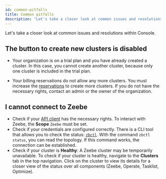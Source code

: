 ```yaml
---
id: common-pitfalls
title: Common pitfalls
description: "Let's take a closer look at common issues and resolutions."
---
```


Let's take a closer look at common issues and resolutions within Console.

## The button to create new clusters is disabled

- Your organization is on a trial plan and you have already created a cluster. In this case, you cannot create another cluster, because only one cluster is included in the trial plan.

- Your billing reservations do not allow any more clusters. You must increase the [reservations](../manage-plan/update-billing-reservations.md) to create more clusters. If you do not have the necessary rights, contact an admin or the owner of the organization.

## I cannot connect to Zeebe

- Check if your [API client](../manage-clusters/manage-api-clients.md) has the necessary rights. To interact with Zeebe, the **Scope** `Zeebe` must be set.
- Check if your credentials are configured correctly. There is a CLI tool that allows you to check the status: [`zbctl`](https://www.npmjs.com/package/zbctl). With the command `zbctl status`, you can read the topology. If this command works, the connection can be established.
- Check if your cluster is **Healthy**: A Zeebe cluster may be temporarily unavailable. To check if your cluster is healthy, navigate to the **Clusters** tab in the top navigation. Click on the cluster to view its details for a closer view of the status over all components (Zeebe, Operate, Tasklist, Optimize).
